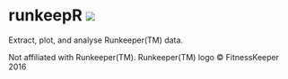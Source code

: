 # runkeepR <img src="https://p4.zdassets.com/hc/settings_assets/157555/200032287/D8qm9ELLYVkiM8dgIIobGw-logo_0003_white-cutout.png">
Extract, plot, and analyse Runkeeper(TM) data.

Not affiliated with Runkeeper(TM). Runkeeper(TM) logo © FitnessKeeper 2016